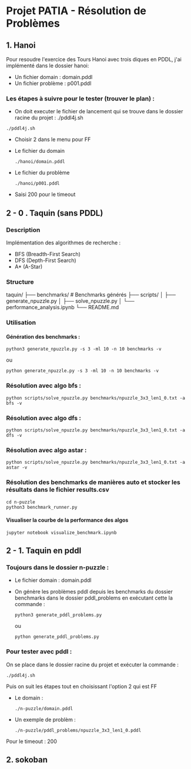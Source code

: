 # Projet PATIA - Résolution de Problèmes

## 1. Hanoi

Pour resoudre l'exercice des Tours Hanoi avec trois diques en PDDL, j'ai implémenté dans le dossier hanoi:

- Un fichier domain : domain.pddl
- Un fichier problème : p001.pddl

### Les étapes à suivre pour le tester (trouver le plan) :

- On doit executer le fichier de lancement  qui se trouve dans le dossier racine du projet : ./pddl4j.sh

```
./pddl4j.sh
```

- Choisir 2 dans le menu pour FF
- Le fichier du domain

  ```
  ./hanoi/domain.pddl
  ```
- Le fichier du problème

  ```
  ./hanoi/p001.pddl
  ```
- Saisi 200 pour le timeout

## 2 - 0 . Taquin (sans PDDL)

### Description

Implémentation des algorithmes de recherche :

- BFS (Breadth-First Search)
- DFS (Depth-First Search)
- A* (A-Star)

### Structure

taquin/
├── benchmarks/          # Benchmarks générés
├── scripts/
│   ├── generate_npuzzle.py
│   ├── solve_npuzzle.py
│   └── performance_analysis.ipynb
└── README.md

### Utilisation

#### Génération des benchmarks :

```
python3 generate_npuzzle.py -s 3 -ml 10 -n 10 benchmarks -v
```

ou

```
python generate_npuzzle.py -s 3 -ml 10 -n 10 benchmarks -v
```

### Résolution avec algo bfs :

```python scripts/solve_npuzzle.py benchmarks/npuzzle_3x3_len1_0.txt -a bfs -v```

### Résolution avec algo dfs :

```python scripts/solve_npuzzle.py benchmarks/npuzzle_3x3_len1_0.txt -a dfs -v```

### Résolution avec algo astar :

```python scripts/solve_npuzzle.py benchmarks/npuzzle_3x3_len1_0.txt -a astar -v```

### Résolution des benchmarks de manières auto et stocker les résultats dans le fichier results.csv

```
cd n-puzzle
python3 benchmark_runner.py
```

#### Visualiser la courbe de la performance des algos

```
jupyter notebook visualize_benchmark.ipynb
```

## 2 - 1. Taquin en pddl

### Toujours dans le dossier n-puzzle :

- Le fichier domain : domain.pddl
- On génère les problèmes pddl depuis les benchmarks du dossier benchmarks dans le dossier pddl_problems en exécutant cette la commande :

  ```
  python3 generate_pddl_problems.py
  ```

  ou

  ```
  python generate_pddl_problems.py
  ```

### Pour tester avec pddl :

On se place dans le dossier racine du projet et exécuter la commande :

```
./pddl4j.sh
```

Puis on suit les étapes tout en choisissant l'option 2 qui est FF

- Le domain :

  ```
  ./n-puzzle/domain.pddl
  ```
- Un exemple de problèm :

  ```
  ./n-puzzle/pddl_problems/npuzzle_3x3_len1_0.pddl
  ```

Pour le timeout : 200


## 2. sokoban
